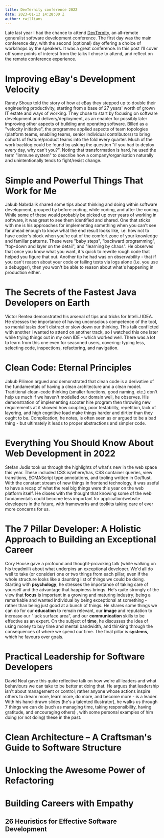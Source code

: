 ```yaml
---
title: DevTernity conference 2022
date: 2023-01-13 14:28:00 Z
author: rwilliams
---
```


Late last year I had the chance to attend [DevTernity](https://devternity.com), an all-remote generalist software development conference. The first day was the main conference day, with the second (optional) day offering a choice of workshops by the speakers. It was a great conference. In this post I'll cover off some points of interest from the talks I chose to attend, and reflect on the remote conference experience.

# Improving eBay's Development Velocity

Randy Shoup told the story of how at eBay they stepped up to double their engineering productivity, starting from a base of 27 years' worth of grown IT estate and ways of working. They chose to start by focusing on software development and delivery/deployment, as an enabler for possibly later improving other aspects of building and operating software.  Billed as a "velocity initiative", the programme applied aspects of team topologies (platform teams, enabling teams, senior individual contributors) to bring cohorts of feature/product teams into the fold every quarter. Much of the work backlog could be found by asking the question "if you had to deploy every day, why can't you?". Noting that transformation is hard, he used the term "immune system" to describe how a company/organisation naturally and unintentionally tends to fight/resist change.

# Simple and Powerful Things That Work for Me

Jakub Nabrdalik shared some tips about thinking and doing within software development, grouped by before coding, while coding, and after the coding. While some of these would probably be picked up over years of working in software, it was great to see them identified and shared. One that sticks with me is his approaches for implementing something when you can't see far ahead enough to know what the end result looks like, i.e. how not to have coder's block when you're out of the comfort zone of your knowledge and familiar patterns. These were "baby steps", "backward programming", "top-down and layer on the detail", and "learning by chaos". He observes that once you know what you want, it's quick to rewrite rough code that helped you figure that out. Another tip he had was on observability - that if you can't reason about your code or failing tests via logs alone (i.e. you use a debugger), then you won't be able to reason about what's happening in production either.

# The Secrets of the Fastest Java Developers on Earth

Victor Rentea demonstrated his arsenal of tips and tricks for IntelliJ IDEA. He stresses the importance of having unconscious competence of the tool, so menial tasks don't distract or slow down our thinking. This talk conflicted with another I wanted to attend on another track, so I watched this one later while trying things out in my own IDE - which worked well. There was a lot to learn from this one even for seasoned users, covering: typing less, selecting code, inspections, refactoring, and navigation.

# Clean Code: Eternal Principles

Jakub Pilimon argued and demonstrated that clean code is a derivative of the fundamentals of having a clean architecture and a clean model. Traditional clean-code thinking (smaller functions, good naming, etc.) don't help us much if we haven't modelled our domain well, he observes. His demonstration of implementing scooter hire program then throwing new requirements at it showed how coupling, poor testability, repetition, lack of layering, and high cognitive load make things harder and dirtier than they ought to be. Complication, he notes, is often seen as or argued to be a bad thing - but ultimately it leads to proper abstractions and simpler code.

# Everything You Should Know About Web Development in 2022

Stefan Judis took us through the highlights of what's new in the web space this year. These included CSS is/where/has, CSS container queries, view transitions, ECMAScript type annotations, and tooling written in Go/Rust. With the constant stream of new things in frontend technology, it was useful to have a recap of what the real big things were this year on the web platform itself. He closes with the thought that knowing some of the web fundamentals could become less important for application/website developers in the future, with frameworks and toolkits taking care of ever more concerns for us.

# The 7 Pillar Developer: A Holistic Approach to Building an Exceptional Career

Cory House gave a profound and thought-provoking talk (while walking on his treadmill) about what underpins an exceptional developer. We'd all do well to take (or consider) one or two things from each pillar, even if the whole structure looks like a daunting list of things we could be doing. Starting with **psychology**, he stresses the importance of taking care of yourself and the advantage that happiness brings. He's quite strongly of the view that **focus** is important in a growing and maturing industry; being a remarkable and wanted individual by being exceptional at something - rather than being just good at a bunch of things. He shares some things we can do for our **education** to remain relevant, our **image** and reputation to increase our "luck surface area", and our **communication** skills to be effective as an expert. On the subject of **time**, he discusses the idea of using money to buy time and mental bandwidth, and thinking through the consequences of where we spend our time. The final pillar is **systems**, which he favours over goals.

# Practical Leadership for Software Developers

David Neal gave this quite reflective talk on how we're all leaders and what behaviours we can take to be better at doing that. He argues that leadership isn't about management or control; rather anyone whose actions inspire others to dream more, learn more, do more, and become more - is a leader. With his hand-drawn slides (he's a talented illustrator), he walks us through 7 things we can do (such as managing time, taking responsibility, having gratitude, and encouraging others) , with some personal examples of him doing (or not doing) these in the past.

# Clean Architecture – A Craftsman's Guide to Software Structure

# Unlocking the Awesome Power of Refactoring

# Building Careers with Empathy

## 26 Heuristics for Effective Software Development